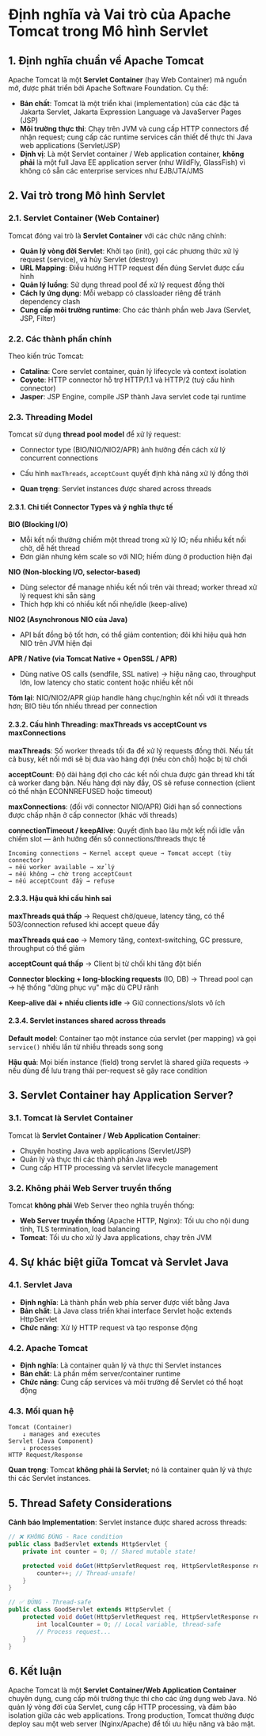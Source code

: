 # Định nghĩa và Vai trò của Apache Tomcat trong Mô hình Servlet

## 1. Định nghĩa chuẩn về Apache Tomcat

Apache Tomcat là một **Servlet Container** (hay Web Container) mã nguồn mở, được phát triển bởi Apache Software Foundation. Cụ thể:

-   **Bản chất**: Tomcat là một triển khai (implementation) của các đặc tả Jakarta Servlet, Jakarta Expression Language và JavaServer Pages (JSP)
-   **Môi trường thực thi**: Chạy trên JVM và cung cấp HTTP connectors để nhận request; cung cấp các runtime services cần thiết để thực thi Java web applications (Servlet/JSP)
-   **Định vị**: Là một Servlet container / Web application container, **không phải** là một full Java EE application server (như WildFly, GlassFish) vì không có sẵn các enterprise services như EJB/JTA/JMS

## 2. Vai trò trong Mô hình Servlet

### 2.1. Servlet Container (Web Container)

Tomcat đóng vai trò là **Servlet Container** với các chức năng chính:

-   **Quản lý vòng đời Servlet**: Khởi tạo (init), gọi các phương thức xử lý request (service), và hủy Servlet (destroy)
-   **URL Mapping**: Điều hướng HTTP request đến đúng Servlet được cấu hình
-   **Quản lý luồng**: Sử dụng thread pool để xử lý request đồng thời
-   **Cách ly ứng dụng**: Mỗi webapp có classloader riêng để tránh dependency clash
-   **Cung cấp môi trường runtime**: Cho các thành phần web Java (Servlet, JSP, Filter)

### 2.2. Các thành phần chính

Theo kiến trúc Tomcat:

-   **Catalina**: Core servlet container, quản lý lifecycle và context isolation
-   **Coyote**: HTTP connector hỗ trợ HTTP/1.1 và HTTP/2 (tuỳ cấu hình connector)
-   **Jasper**: JSP Engine, compile JSP thành Java servlet code tại runtime

### 2.3. Threading Model

Tomcat sử dụng **thread pool model** để xử lý request:

-   Connector type (BIO/NIO/NIO2/APR) ảnh hưởng đến cách xử lý concurrent connections

-   Cấu hình `maxThreads`, `acceptCount` quyết định khả năng xử lý đồng thời
-   **Quan trọng**: Servlet instances được shared across threads

#### 2.3.1. Chi tiết Connector Types và ý nghĩa thực tế

**BIO (Blocking I/O)**

-   Mỗi kết nối thường chiếm một thread trong xử lý IO; nếu nhiều kết nối chờ, dễ hết thread
-   Đơn giản nhưng kém scale so với NIO; hiếm dùng ở production hiện đại

**NIO (Non-blocking I/O, selector-based)**

-   Dùng selector để manage nhiều kết nối trên vài thread; worker thread xử lý request khi sẵn sàng
-   Thích hợp khi có nhiều kết nối nhẹ/idle (keep-alive)

**NIO2 (Asynchronous NIO của Java)**

-   API bất đồng bộ tốt hơn, có thể giảm contention; đôi khi hiệu quả hơn NIO trên JVM hiện đại

**APR / Native (via Tomcat Native + OpenSSL / APR)**

-   Dùng native OS calls (sendfile, SSL native) → hiệu năng cao, throughput lớn, low latency cho static content hoặc nhiều kết nối

**Tóm lại**: NIO/NIO2/APR giúp handle hàng chục/nghìn kết nối với ít threads hơn; BIO tiêu tốn nhiều thread per connection

#### 2.3.2. Cấu hình Threading: maxThreads vs acceptCount vs maxConnections

**maxThreads**: Số worker threads tối đa để xử lý requests đồng thời. Nếu tất cả busy, kết nối mới sẽ bị đưa vào hàng đợi (nếu còn chỗ) hoặc bị từ chối

**acceptCount**: Độ dài hàng đợi cho các kết nối chưa được gán thread khi tất cả worker đang bận. Nếu hàng đợi này đầy, OS sẽ refuse connection (client có thể nhận ECONNREFUSED hoặc timeout)

**maxConnections**: (đối với connector NIO/APR) Giới hạn số connections được chấp nhận ở cấp connector (khác với threads)

**connectionTimeout / keepAlive**: Quyết định bao lâu một kết nối idle vẫn chiếm slot — ảnh hưởng đến số connections/threads thực tế

```
Incoming connections → Kernel accept queue → Tomcat accept (tùy connector)
→ nếu worker available → xử lý
→ nếu không → chờ trong acceptCount
→ nếu acceptCount đầy → refuse
```

#### 2.3.3. Hậu quả khi cấu hình sai

**maxThreads quá thấp** → Request chờ/queue, latency tăng, có thể 503/connection refused khi accept queue đầy

**maxThreads quá cao** → Memory tăng, context-switching, GC pressure, throughput có thể giảm

**acceptCount quá thấp** → Client bị từ chối khi tăng đột biến

**Connector blocking + long-blocking requests** (IO, DB) → Thread pool cạn → hệ thống "dừng phục vụ" mặc dù CPU rãnh

**Keep-alive dài + nhiều clients idle** → Giữ connections/slots vô ích

#### 2.3.4. Servlet instances shared across threads

**Default model**: Container tạo một instance của servlet (per mapping) và gọi `service()` nhiều lần từ nhiều threads song song

**Hậu quả**: Mọi biến instance (field) trong servlet là shared giữa requests → nếu dùng để lưu trạng thái per-request sẽ gây race condition

## 3. Servlet Container hay Application Server?

### 3.1. Tomcat là Servlet Container

Tomcat là **Servlet Container / Web Application Container**:

-   Chuyên hosting Java web applications (Servlet/JSP)
-   Quản lý và thực thi các thành phần Java web
-   Cung cấp HTTP processing và servlet lifecycle management

### 3.2. Không phải Web Server truyền thống

Tomcat **không phải** Web Server theo nghĩa truyền thống:

-   **Web Server truyền thống** (Apache HTTP, Nginx): Tối ưu cho nội dung tĩnh, TLS termination, load balancing
-   **Tomcat**: Tối ưu cho xử lý Java applications, chạy trên JVM

## 4. Sự khác biệt giữa Tomcat và Servlet Java

### 4.1. Servlet Java

-   **Định nghĩa**: Là thành phần web phía server được viết bằng Java
-   **Bản chất**: Là Java class triển khai interface Servlet hoặc extends HttpServlet
-   **Chức năng**: Xử lý HTTP request và tạo response động

### 4.2. Apache Tomcat

-   **Định nghĩa**: Là container quản lý và thực thi Servlet instances
-   **Bản chất**: Là phần mềm server/container runtime
-   **Chức năng**: Cung cấp services và môi trường để Servlet có thể hoạt động

### 4.3. Mối quan hệ

```
Tomcat (Container)
    ↓ manages and executes
Servlet (Java Component)
    ↓ processes
HTTP Request/Response
```

**Quan trọng**: Tomcat **không phải là Servlet**; nó là container quản lý và thực thi các Servlet instances.

## 5. Thread Safety Considerations

**Cảnh báo Implementation**: Servlet instance được shared across threads:

```java
// ❌ KHÔNG ĐÚNG - Race condition
public class BadServlet extends HttpServlet {
    private int counter = 0; // Shared mutable state!

    protected void doGet(HttpServletRequest req, HttpServletResponse resp) {
        counter++; // Thread-unsafe!
    }
}

// ✅ ĐÚNG - Thread-safe
public class GoodServlet extends HttpServlet {
    protected void doGet(HttpServletRequest req, HttpServletResponse resp) {
        int localCounter = 0; // Local variable, thread-safe
        // Process request...
    }
}
```

## 6. Kết luận

Apache Tomcat là một **Servlet Container/Web Application Container** chuyên dụng, cung cấp môi trường thực thi cho các ứng dụng web Java. Nó quản lý vòng đời của Servlet, cung cấp HTTP processing, và đảm bảo isolation giữa các web applications. Trong production, Tomcat thường được deploy sau một web server (Nginx/Apache) để tối ưu hiệu năng và bảo mật.
